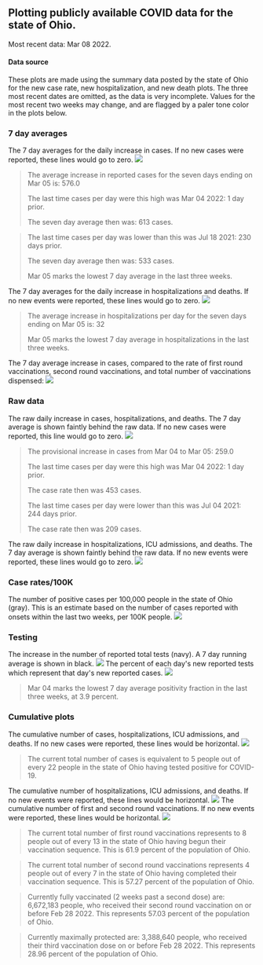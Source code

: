 ## Plotting publicly available COVID data for the state of Ohio. 

Most recent data: Mar 08 2022. 

#### Data source
These plots are made using the summary data posted by the state of Ohio for the new case rate,
    new hospitalization, and new death plots. The three most recent dates are omitted, as the data is very incomplete. Values for the most recent two weeks may change, and are flagged by a paler tone color in the plots below. 

### 7 day averages
The 7 day averages for the daily increase in cases. If no new cases were reported, these lines would go to zero.
![](7dayaverage_cases.png)

>The average increase in reported cases for the seven days ending on Mar 05 is: 576.0
>
>The last time cases per day were this high was Mar 04 2022: 1 day prior.
>
>The seven day average then was: 613 cases.

>
>The last time cases per day was lower than this was Jul 18 2021: 230 days prior.
>
>The seven day average then was: 533 cases.
>
>Mar 05 marks the lowest 7 day average in the last three weeks.

The 7 day averages for the daily increase in hospitalizations and deaths. If no new events were reported, these lines would go to zero.
![](7dayaverage_hospital.png)

>The average increase in hospitalizations per day for the seven days ending on Mar 05 is: 32
>
>Mar 05 marks the lowest 7 day average in hospitalizations in the last three weeks.

The 7 day average increase in cases, compared to the rate of first round vaccinations, second round vaccinations, and total number of vaccinations dispensed:
![](DailyVaccinationsCases.png)

### Raw data
The raw daily increase in cases, hospitalizations, and deaths. The 7 day average is shown faintly behind the raw data. If no new cases were reported, this line would go to zero.
![](DailyCases.png)

>The provisional increase in cases from Mar 04 to Mar 05: 259.0 
>
>The last time cases per day were this high was Mar 04 2022: 1 day prior. 
>
>The case rate then was 453 cases.
>
>The last time cases per day were lower than this was Jul 04 2021: 244 days prior. 
>
>The case rate then was 209 cases.

The raw daily increase in hospitalizations, ICU admissions, and deaths. The 7 day average is shown faintly behind the raw data. If no new events were reported, these lines would go to zero.
![](DailyHospitalizations.png)

### Case rates/100K 

The number of positive cases per 100,000 people in the state of Ohio (gray). This is an estimate based on the number of cases reported with onsets within the last two weeks, per 100K people.
![](7dayaverage_rate.png)
### Testing

The increase in the number of reported total tests (navy). A 7 day running average is shown in black.
![](DailyTests.png)
The percent of each day's new reported tests which represent that day's new reported cases.
![](percentpositive_tests.png)

>Mar 04 marks the lowest 7 day average positivity fraction in the last three weeks, at 3.9 percent.

### Cumulative plots
The cumulative number of cases, hospitalizations, ICU admissions, and deaths. If no new cases were reported, these lines would be horizontal.
![](Cases.png)

>The current total number of cases is equivalent to 5 people out of every 22 people in the state of Ohio having tested positive for COVID-19.

The cumulative number of hospitalizations, ICU admissions, and deaths. If no new events were reported, these lines would be horizontal.
![](Hospitalizations.png)
The cumulative number of first and second round vaccinations. If no new events were reported, these lines would be horizontal.
![](Vaccinations.png)

>The current total number of first round vaccinations represents to 8 people out of every 13 in the state of Ohio having begun their vaccination sequence.
>This is 61.9 percent of the population of Ohio.

>The current total number of second round vaccinations represents 4 people out of every 7 in the state of Ohio having completed their vaccination sequence.
>This is 57.27 percent of the population of Ohio.

>Currently fully vaccinated (2 weeks past a second dose) are: 6,672,183 people, who received their second round vaccination on or before Feb 28 2022.
>This represents 57.03 percent of the population of Ohio.

>Currently maximally protected are: 3,388,640 people, who received their third vaccination dose on or before Feb 28 2022.
>This represents 28.96 percent of the population of Ohio.

